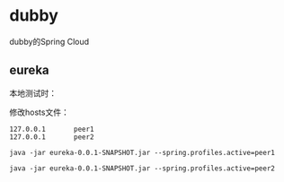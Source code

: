 # dubby

dubby的Spring Cloud


## eureka

本地测试时：

修改hosts文件：

```
127.0.0.1       peer1
127.0.0.1       peer2
```

```
java -jar eureka-0.0.1-SNAPSHOT.jar --spring.profiles.active=peer1
```

```
java -jar eureka-0.0.1-SNAPSHOT.jar --spring.profiles.active=peer2
```